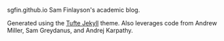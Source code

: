 sgfin.github.io
Sam Finlayson's academic blog.

Generated using the [Tufte Jekyll](https://github.com/clayh53/tufte-jekyll) theme. Also leverages code from Andrew Miller, Sam Greydanus, and Andrej Karpathy.
